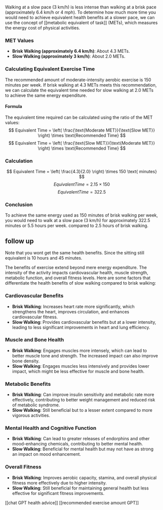 Walking at a slow pace (3 km/h) is less intense than walking at a brisk pace (approximately 6.4 km/h or 4 mph). To determine how much more time you would need to achieve equivalent health benefits at a slower pace, we can use the concept of [[metabolic equivalent of task]] (METs), which measures the energy cost of physical activities.
### MET Values
- **Brisk Walking (approximately 6.4 km/h)**: About 4.3 METs.
- **Slow Walking (approximately 3 km/h)**: About 2.0 METs.
### Calculating Equivalent Exercise Time
The recommended amount of moderate-intensity aerobic exercise is 150 minutes per week. If brisk walking at 4.3 METs meets this recommendation, we can calculate the equivalent time needed for slow walking at 2.0 METs to achieve the same energy expenditure.
#### Formula
The equivalent time required can be calculated using the ratio of the MET values:
$$
Equivalent Time = \left( \frac{\text{Moderate MET}}{\text{Slow MET}} \right) \times \text{Recommended Time}
$$
$$
Equivalent Time = \left( \frac{\text{Slow MET}}{\text{Moderate MET}} \right) \times \text{Recommended Time}
$$
### Calculation
$$
Equivalent Time = \left( \frac{4.3}{2.0} \right) \times 150 \text{ minutes}
$$
$$
Equivalent Time=2.15 × 150 
$$
$$
Equivalent Time=322.5 
$$
### Conclusion
To achieve the same energy used as 150 minutes of brisk walking per week, you would need to walk at a slow pace (3 km/h) for approximately 322.5 minutes or  5.5 hours per week. compared to 2.5 hours of brisk walking.

## follow up
Note that you wont get the same health benefits. Since the sitting still equivalent is 10 hours and 45 minutes.

The benefits of exercise extend beyond mere energy expenditure. The intensity of the activity impacts cardiovascular health, muscle strength, metabolic function, and overall fitness levels. Here are some factors that differentiate the health benefits of slow walking compared to brisk walking:

### Cardiovascular Benefits
- **Brisk Walking**: Increases heart rate more significantly, which strengthens the heart, improves circulation, and enhances cardiovascular fitness.
- **Slow Walking**: Provides cardiovascular benefits but at a lower intensity, leading to less significant improvements in heart and lung efficiency.
### Muscle and Bone Health
- **Brisk Walking**: Engages muscles more intensely, which can lead to better muscle tone and strength. The increased impact can also improve bone density.
- **Slow Walking**: Engages muscles less intensively and provides lower impact, which might be less effective for muscle and bone health.
### Metabolic Benefits
- **Brisk Walking**: Can improve insulin sensitivity and metabolic rate more effectively, contributing to better weight management and reduced risk of metabolic syndrome.
- **Slow Walking**: Still beneficial but to a lesser extent compared to more vigorous activities.
### Mental Health and Cognitive Function
- **Brisk Walking**: Can lead to greater releases of endorphins and other mood-enhancing chemicals, contributing to better mental health.
- **Slow Walking**: Beneficial for mental health but may not have as strong an impact on mood enhancement.
### Overall Fitness
- **Brisk Walking**: Improves aerobic capacity, stamina, and overall physical fitness more effectively due to higher intensity.
- **Slow Walking**: Still beneficial for maintaining general health but less effective for significant fitness improvements.

[[chat GPT health advice]]
[[recommended exercise amount GPT]]
